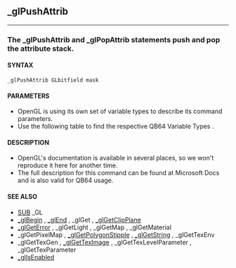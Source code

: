 ## _glPushAttrib
---

### The _glPushAttrib and _glPopAttrib statements push and pop the attribute stack.

#### SYNTAX

`_glPushAttrib GLbitfield mask`

#### PARAMETERS
* OpenGL is using its own set of variable types to describe its command parameters.
* Use the following table to find the respective QB64 Variable Types .


#### DESCRIPTION
* OpenGL's documentation is available in several places, so we won't reproduce it here for another time.
* The full description for this command can be found at Microsoft Docs and is also valid for QB64 usage.


#### SEE ALSO
* [SUB](./SUB.md) _GL
* [_glBegin](./_glBegin.md) , [_glEnd](./_glEnd.md) , _glGet , [_glGetClipPlane](./_glGetClipPlane.md)
* [_glGetError](./_glGetError.md) , _glGetLight , _glGetMap , _glGetMaterial
* _glGetPixelMap , [_glGetPolygonStipple](./_glGetPolygonStipple.md) , [_glGetString](./_glGetString.md) , _glGetTexEnv
* _glGetTexGen , [_glGetTexImage](./_glGetTexImage.md) , _glGetTexLevelParameter , _glGetTexParameter
* [_glIsEnabled](./_glIsEnabled.md)
